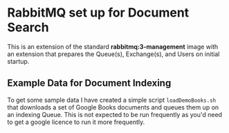 # RabbitMQ set up for Document Search

This is an extension of the standard **rabbitmq:3-management** image with an
extension that prepares the Queue(s), Exchange(s), and Users on initial startup.


## Example Data for Document Indexing
To get some sample data I have created a simple script `loadDemoBooks.sh`
that downloads a set of Google Books documents and queues them up on an indexing Queue.
This is not expected to be run frequently as you'd need to get a google
licence to run it more frequently.